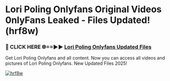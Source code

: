 # Lori Poling Onlyfans Original Videos 0nlyFans Leaked - Files Updated! (hrf8w)

<h3>🔴 CLICK HERE 🌐==►► <a href="https://tinyurl.com/ehrbuxhb" rel="nofollow">Lori Poling Onlyfans Updated Files</a></h3>

Get Lori Poling Onlyfans and all content. Now you can access all videos and pictures of Lori Poling Onlyfans. New Updated Files 2025!

[![hrf8w](https://i.imgur.com/lVYEuWS.gif)](https://tinyurl.com/ehrbuxhb)
